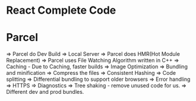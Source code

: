 # React Complete Code

# Parcel
=> Parcel do Dev Build
=> Local Server
=> Parcel does HMR(Hot Module Replacement)
=> Parcel uses File Watching Algorithm written in C++
=> Caching - Due to Caching, faster builds
=> Image Optimization
=> Bundling and minification
=> Compress the files
=> Consistent Hashing
=> Code splitting
=> Differential bundling to support older browsers
=> Error handling
=> HTTPS
=> Diagnostics
=> Tree shaking - remove unused code for us.
=> Different dev and prod bundles.



